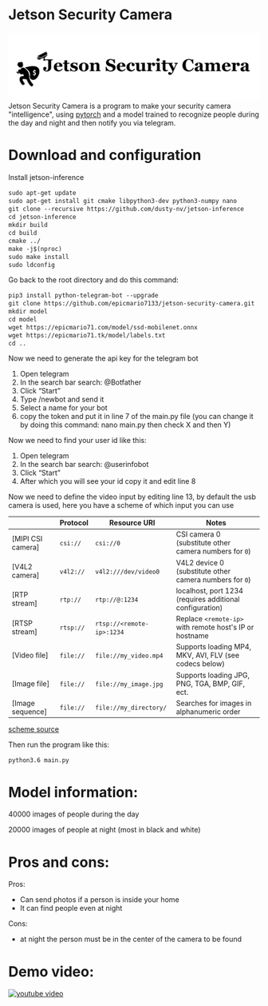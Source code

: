 # Jetson Security Camera
![](https://github.com/epicmario7133/jetson-security-camera/raw/main/header.jpg)
Jetson Security Camera is a program to make your security camera "intelligence", using [pytorch](https://pytorch.org/ "pytorch") and a model trained to recognize people during the day and night and then notify you via telegram.
# Download and configuration
Install jetson-inference
```
sudo apt-get update
sudo apt-get install git cmake libpython3-dev python3-numpy nano
git clone --recursive https://github.com/dusty-nv/jetson-inference
cd jetson-inference
mkdir build
cd build
cmake ../
make -j$(nproc)
sudo make install
sudo ldconfig
```

Go back to the root directory and do this command:

```
pip3 install python-telegram-bot --upgrade
git clone https://github.com/epicmario7133/jetson-security-camera.git
mkdir model
cd model
wget https://epicmario71.com/model/ssd-mobilenet.onnx
wget https://epicmario71.tk/model/labels.txt
cd ..
```

Now we need to generate the api key for the telegram bot

1) Open telegram
2) In the search bar search: @Botfather
3) Click “Start”
4) Type /newbot and send it
5) Select a name for your bot
6) copy the token and put it in line 7 of the main.py file (you can change it by doing this command: nano main.py then check X and then Y)

Now we need to find your user id like this:

1) Open telegram
2) In the search bar search: @userinfobot
3) Click “Start”
4) After which you will see your id copy it and edit line 8


Now we need to define the video input by editing line 13, by default the usb camera is used, here you have a scheme of which input you can use



|                  | Protocol     | Resource URI              | Notes                                                    |
|------------------|--------------|---------------------------|----------------------------------------------------------|
| [MIPI CSI camera] | `csi://`     | `csi://0`                 | CSI camera 0 (substitute other camera numbers for `0`)                    |
| [V4L2 camera]   | `v4l2://`    | `v4l2:///dev/video0`      | V4L2 device 0 (substitute other camera numbers for `0`)                            |
| [RTP stream]       | `rtp://`     | `rtp://@:1234`            | localhost, port 1234 (requires additional configuration) |
| [RTSP stream]    | `rtsp://`    | `rtsp://<remote-ip>:1234` | Replace `<remote-ip>` with remote host's IP or hostname  |
| [Video file]       | `file://`    | `file://my_video.mp4`     | Supports loading MP4, MKV, AVI, FLV (see codecs below)   |
| [Image file]     | `file://`    | `file://my_image.jpg`     | Supports loading JPG, PNG, TGA, BMP, GIF, ect.           |
| [Image sequence]  | `file://`    | `file://my_directory/`    | Searches for images in alphanumeric order                |

[scheme source](https://github.com/dusty-nv/jetson-inference/blob/master/docs/aux-streaming.md "scheme source")

Then run the program like this:
```
python3.6 main.py
```

# Model information:
40000 images of people during the day

20000 images of people at night (most in black and white)

# Pros and cons:
Pros:
- Can send photos if a person is inside your home
- It can find people even at night

Cons:
- at night the person must be in the center of the camera to be found

# Demo video:
[![youtube video](https://i.ibb.co/ssQVpzb/mq2.jpg)](https://www.youtube.com/watch?v=5b4fPcDmFr4)


